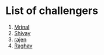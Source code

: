 # List of challengers
1. [Mrinal](https://github.com/mrinal1224)
2. [Shivay](https://github.com/shivaylamba)
3. [rajen](https://github.com/protopuppy)
4. [Raghav](https://github.com/raghavdhingra)
